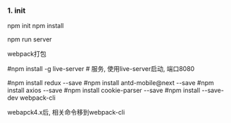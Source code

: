 ### 1. init

  npm init
  npm install

  npm run server

  webpack打包

  #npm install -g live-server # 服务, 使用live-server启动, 端口8080

  #npm install redux --save
  #npm install antd-mobile@next --save
  #npm install axios --save
  #npm install cookie-parser --save
  #npm install --save-dev webpack-cli

  webapck4.x后, 相关命令移到webpack-cli

